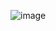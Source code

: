 ![image](https://github.com/BakuEngineeringUniversity/bi-android-esatiyev/assets/108625030/52a1fbd4-2ad6-4d7a-9931-74424b0ea668)
